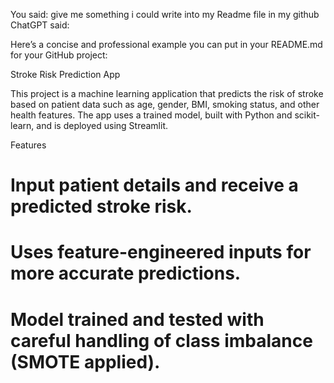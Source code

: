 You said:
give me something i could write into my Readme file in my github
ChatGPT said:

Here’s a concise and professional example you can put in your README.md for your GitHub project:

Stroke Risk Prediction App

This project is a machine learning application that predicts the risk of stroke based on patient data such as age, gender, BMI, smoking status, and other health features. The app uses a trained model, built with Python and scikit-learn, and is deployed using Streamlit.

Features

 # Input patient details and receive a predicted stroke risk.

 # Uses feature-engineered inputs for more accurate predictions.

 # Model trained and tested with careful handling of class imbalance (SMOTE applied).
